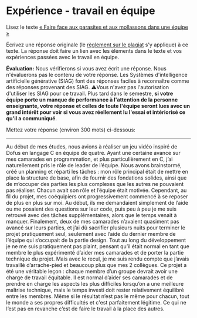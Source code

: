 # Expérience - travail en équipe

Lisez le texte [« Faire face aux parasites et aux mollassons dans une équipe »](https://etsmtl365-my.sharepoint.com/:w:/g/personal/christopher_fuhrman_etsmtl_ca/EcmQ4mhrCt5Ml9FUOiAPMmQBqtH3Z65GXrMLngDaeRCP8g?e=8JXrlf)

Écrivez une réponse originale (le [règlement sur le plagiat](https://www.etsmtl.ca/Etudes/citer-pas-plagier) s'y applique) à ce texte.
La réponse doit faire un lien avec les éléments dans le texte et vos expériences passées avec le travail en équipe.

**Évaluation:** Nous vérifierons si vous avez écrit une réponse.
Nous n'évaluerons pas le contenu de votre réponse.
Les Systèmes d'intelligence artificielle générative (SIAG) font des réponses faciles à reconnaître comme des réponses provenant des SIAG. 
⚠️Vous n'avez pas l'autorisation d'utiliser les SIAG pour ce travail. 
Plus tard dans le semestre, **si votre équipe porte un manque de performance à l'attention de la personne enseignante, votre réponse et celles de toute l'équipe seront lues avec un grand intérêt pour voir si vous avez réellement lu l'essai et intériorisé ce qu'il a communiqué**.

Mettez votre réponse (environ 300 mots) ci-dessous:

---

Au début de mes études, nous avions à réaliser un jeu vidéo inspiré de Dofus en langage C en équipe de quatre. Ayant une certaine avance sur mes camarades en programmation, et plus particulièrement en C, j’ai naturellement pris le rôle de leader de l’équipe. Nous avons brainstormé, créé un planning et réparti les tâches : mon rôle principal était de mettre en place la structure de base, afin de fournir des fondations solides, ainsi que de m’occuper des parties les plus complexes que les autres ne pouvaient pas réaliser. Chacun avait son rôle et l’équipe était motivée. Cependant, au fil du projet, mes coéquipiers ont progressivement commencé à se reposer de plus en plus sur moi. Au début, ils me demandaient simplement de l’aide ou me posaient des questions sur leur code, puis peu à peu je me suis retrouvé avec des tâches supplémentaires, alors que le temps venait à manquer. Finalement, deux de mes camarades n’avaient quasiment pas avancé sur leurs parties, et j’ai dû sacrifier plusieurs nuits pour terminer le projet pratiquement seul, seulement avec l’aide du dernier membre de l’équipe qui s’occupait de la partie design. Tout au long du développement je ne me suis pratiquement pas plaint, pensant qu’il était normal en tant que membre le plus expérimenté d’aider mes camarades et de porter la partie technique du projet. Mais avec le recul, je me suis rendu compte que j’avais travaillé d’arrache-pied et beaucoup plus que mes 2 collègues. Ce projet a été une véritable leçon : chaque membre d’un groupe devrait avoir une charge de travail équitable. Il est normal d’aider ses camarades et de prendre en charge les aspects les plus difficiles lorsqu’on a une meilleure maîtrise technique, mais le temps investi doit rester relativement équilibré entre les membres. Même si le résultat n’est pas le même pour chacun, tout le monde a ses propres difficultés et c'est parfaitement légitime. Ce qui ne l’est pas en revanche c’est de faire le travail à la place des autres.